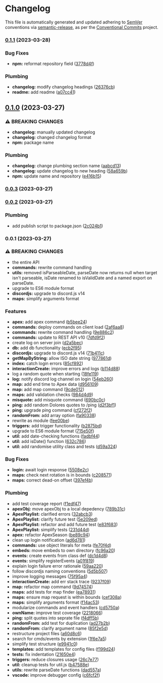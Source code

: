 # Changelog

This file is automatically generated and updated adhering to [SemVer](https://semver.org) conventions via [semantic-release](https://github.com/conventional-changelog/standard-version), as per the [Conventional Commits](https://www.conventionalcommits.org/en/v1.0.0/) project.



### [0.1.1](https://github.com/danfoy/dolores/compare/v0.1.0...v0.1.1) (2023-03-28)


### Bug Fixes

* **npm:** reformat repository field ([3778d4f](https://github.com/danfoy/dolores/commit/3778d4f6572d9b2ee8a3597a3d24ecdf4b78d8b6))


### Plumbing

* **changelog:** modify changelog headings ([26376cb](https://github.com/danfoy/dolores/commit/26376cbd67d6b972879f1f88e2ba4e07d6d0a8eb))
* **readme:** add readme ([a07cc41](https://github.com/danfoy/dolores/commit/a07cc4139824bf897188afc6525f3e1fbcdc1b79))

## [0.1.0](https://github.com/danfoy/dolores/compare/v0.0.3...v0.1.0) (2023-03-27)


### ⚠ BREAKING CHANGES

* **changelog:** manually updated changelog
* **changelog:** changed changelog format
* **npm:** package name

### Plumbing

* **changelog:** change plumbing section name ([aabcd13](https://github.com/danfoy/dolores/commit/aabcd13e91752d5b5a7d5910a0ed9eebf2cec55f))
* **changelog:** update changelog to new heading ([58a659b](https://github.com/danfoy/dolores/commit/58a659b8a2875b6a623e48b96c0061617db4a795))
* **npm:** update name and repository ([e416b15](https://github.com/danfoy/dolores/commit/e416b15281877127eaa03624dc397a35a403b99b))

### [0.0.3](https://github.com/danfoy/dolores/compare/v0.0.2...v0.0.3) (2023-03-27)

### [0.0.2](https://github.com/danfoy/dolores/compare/v0.0.1...v0.0.2) (2023-03-27)


### Plumbing

* add publish script to package.json ([2c024b1](https://github.com/danfoy/dolores/commit/2c024b1efe1ce9d3271bddd355dbde1eb2872ca1))

### 0.0.1 (2023-03-27)


### ⚠ BREAKING CHANGES

* the entire API
* **commands:** rewrite command handling
* **utils:** removed isParseableDate, parseDate now returns null
when target isn't parseable, isDate renamed to isValidDate and a named
export on parseDate.
* upgrade to ES6 module format
* **discordjs:** upgrade to discord.js v14
* **maps:** simplify arguments format

### Features

* **apex:** add apex command ([b5bee24](https://github.com/danfoy/dolores/commit/b5bee247b05c55092eb22fab0b8bebb51dd9a515))
* **commands:** deploy commands on client load ([2af6aa8](https://github.com/danfoy/dolores/commit/2af6aa8fdd34dfdf737c85022bd7e22e611e7775))
* **commands:** rewrite command handling ([9e886c2](https://github.com/danfoy/dolores/commit/9e886c22ad5e2e17caa9de1b58e7db361afc2621))
* **commands:** update to REST API v10 ([7dfd9f2](https://github.com/danfoy/dolores/commit/7dfd9f2ecc275cb5f8573a3bbb478fb5962d245e))
* create log on server join ([d2a5bec](https://github.com/danfoy/dolores/commit/d2a5beccf99f5a17e6320f84feeb3c0035acd5a5))
* **db:** add db functionality ([ecb2f95](https://github.com/danfoy/dolores/commit/ecb2f9597ee273bd52007098314dff9c2e377af8))
* **discordjs:** upgrade to discord.js v14 ([71b411c](https://github.com/danfoy/dolores/commit/71b411c3fafa171b57f1fce704e0f60aa92fd9f1))
* **getMapByString:** allow ISO date string ([977861d](https://github.com/danfoy/dolores/commit/977861d4b61242347d38e983761ce2f4cad274c3))
* **index:** catch login errors ([85cf892](https://github.com/danfoy/dolores/commit/85cf8928382ff17955987189c020069231b806bc))
* **interactionCreate:** improve errors and logs ([b114d88](https://github.com/danfoy/dolores/commit/b114d882791b12b98acdf8431b81a88bdd90a55b))
* log a random quote when starting ([18fe119](https://github.com/danfoy/dolores/commit/18fe1193efd4865cb140bcb0a0e28bda66341eae))
* **log:** notify discord log channel on login ([54eb260](https://github.com/danfoy/dolores/commit/54eb260804731ced0a254e5f020b0e68031fccd6))
* **map:** add end time to Apex data ([d956109](https://github.com/danfoy/dolores/commit/d9561095735cb60b1ce2b5543c1a42e94069adae))
* **map:** add map command ([9cde012](https://github.com/danfoy/dolores/commit/9cde012af7a4d94e6180ae96c1190322e7645aa8))
* **maps:** add validation checks ([984d4d9](https://github.com/danfoy/dolores/commit/984d4d9acf4cfff4d495c10cee37a77d7cdd3fa8))
* **misquote:** add misquote command ([690bc0c](https://github.com/danfoy/dolores/commit/690bc0cacc6b9ef5281c5267340e2fde71b919f1))
* **ping:** add random Dolores quotes to /ping ([d2f3bf1](https://github.com/danfoy/dolores/commit/d2f3bf1d5d81edbf9dc9fa2a602cb14401dfd424))
* **ping:** upgrade ping command ([cf272f2](https://github.com/danfoy/dolores/commit/cf272f2e1631e593b57fa2e6edacaf93ea5dcfbb))
* **randomFrom:** add array option ([fa90338](https://github.com/danfoy/dolores/commit/fa903383083a5b85f702610b73aaab6242e2dd17))
* rewrite as module ([fee00be](https://github.com/danfoy/dolores/commit/fee00bef3e8c3e2c40c43c8b7107fde88f943d6a))
* **triggers:** add trigger functionality ([b2875bd](https://github.com/danfoy/dolores/commit/b2875bdad4a97ff4ee4c7fb6bc0a62a918c97789))
* upgrade to ES6 module format ([715e50f](https://github.com/danfoy/dolores/commit/715e50fb2911b09767ef531c826f54a4869ca475))
* **util:** add date-checking functions ([fadbf44](https://github.com/danfoy/dolores/commit/fadbf445c4f9c584a1af2eeba4d11bc6aa441fe2))
* **util:** add isDate() function ([632c786](https://github.com/danfoy/dolores/commit/632c7865eebe5519e778920a30b46a4e7b846ed8))
* **util:** add randomise utility class and tests ([d59a324](https://github.com/danfoy/dolores/commit/d59a324052c105a53a567cc1a328389059f6d311))


### Bug Fixes

* **login:** await login response ([5508e2c](https://github.com/danfoy/dolores/commit/5508e2c5027b94e37ddffc60b0e00e69bba7dcfe))
* **maps:** check next rotation is in bounds ([c208571](https://github.com/danfoy/dolores/commit/c2085713934a1d5907966b6481623c4126f1dc84))
* **maps:** correct dead-on offset ([397ef4b](https://github.com/danfoy/dolores/commit/397ef4b0cb254ce28c2767642b8717adeb882a8e))


### Plumbing

* add test coverage report ([f1edf47](https://github.com/danfoy/dolores/commit/f1edf471db415c5c0a765778e3876abaf3c69bfc))
* **apexObj:** move apexObj to a local depedency ([789b31c](https://github.com/danfoy/dolores/commit/789b31ca3d114592d962eda8a791b325293745bb))
* **ApexPlaylist:** clarified errors ([32abcb3](https://github.com/danfoy/dolores/commit/32abcb3700eed2daaa3d182ce3639201d87e9f8f))
* **ApexPlaylist:** clarify future test ([5e209ed](https://github.com/danfoy/dolores/commit/5e209ed959469769ccb5b8172980537ca6ff7510))
* **ApexPlaylist:** refactor and add future test ([e83f683](https://github.com/danfoy/dolores/commit/e83f683b1d8f11abb60e3fda3f780632b13aa82d))
* **ApexPlaylist:** simplify tests ([231d44d](https://github.com/danfoy/dolores/commit/231d44db51d993c0ce3811278e0a6d0c367aeac4))
* **apex:** refactor ApexSeason ([be89c94](https://github.com/danfoy/dolores/commit/be89c940b37bf6c09810e9664868d0f96d715b2e))
* clean up login notification ([ad6d781](https://github.com/danfoy/dolores/commit/ad6d781bf8dd4d4bdbd05dea6e2d85ed76729d50))
* **commands:** use object literals for meta ([fe70f4d](https://github.com/danfoy/dolores/commit/fe70f4d1e95687695a3b0a82adb66436bfb50888))
* **embeds:** move embeds to own directory ([fc96a20](https://github.com/danfoy/dolores/commit/fc96a20171e7f6ea083b22b4db4e47365e3bed5d))
* **events:** create events from class def ([dc1d4d8](https://github.com/danfoy/dolores/commit/dc1d4d8ae0660f2645de400ff0074cfb5c4308eb))
* **events:** simplify registerEvents ([a01f819](https://github.com/danfoy/dolores/commit/a01f8197fd6e2a233a27effa16bdb667d210b95e))
* explain login failure error rationale ([59aa220](https://github.com/danfoy/dolores/commit/59aa2207a658b0f9811bc14767ebcea136d48e2b))
* follow discordjs naming conventions ([5d5b507](https://github.com/danfoy/dolores/commit/5d5b50754fcdb63f707c67dd8ecfb4e309eec2d2))
* improve logging messages ([75f95a4](https://github.com/danfoy/dolores/commit/75f95a488a5bcddf7a1d3c73e5c9e219fda9c93a))
* **interactionCreate:** add err stack trace ([9237f09](https://github.com/danfoy/dolores/commit/9237f09cbc8fcceab0532db8d04af9dd3b43341e))
* **map:** refactor map command ([9d74574](https://github.com/danfoy/dolores/commit/9d745748a603a2f9b1a3cbbebf1a665b47a79353))
* **maps:** add tests for map finder ([ea78931](https://github.com/danfoy/dolores/commit/ea7893102e4ce3dea93b8edb83ee0cdfaf42b6f9))
* **maps:** ensure map request is within bounds ([cef308a](https://github.com/danfoy/dolores/commit/cef308ad11f2c70584544bbacfcb2552e2e401c3))
* **maps:** simplify arguments format ([f14ac53](https://github.com/danfoy/dolores/commit/f14ac53630737a5a7b1d7a90bcc3819b3723d766))
* modularize commands and event handlers ([cd5750a](https://github.com/danfoy/dolores/commit/cd5750a616be800d96d0cb33cf384d0f51bb2b58))
* **ownName:** improve test coverage ([2218066](https://github.com/danfoy/dolores/commit/2218066625bd01354c678cf35b55c9ee239a9782))
* **ping:** split quotes into seprate file ([f4dff5b](https://github.com/danfoy/dolores/commit/f4dff5bc2bb18e81de53feeac1ca0034a2a6d063))
* **randomFrom:** add test for duplication ([ad27b2b](https://github.com/danfoy/dolores/commit/ad27b2b213d6c72e282e32c7ca120afe4538a707))
* **randomFrom:** clarify argument name ([85f2e5d](https://github.com/danfoy/dolores/commit/85f2e5d0d35a57a8e6cc5dc9137a4d7992349b7a))
* restructure project files ([a60d8c6](https://github.com/danfoy/dolores/commit/a60d8c681764eb10451c3534bb0aedcfa67565fd))
* search for cmds/events by extension ([1f6e7a5](https://github.com/danfoy/dolores/commit/1f6e7a5ef1b256bee6b4292d54d1d8b3a3ea7cc8))
* simplify test structure ([e9941c0](https://github.com/danfoy/dolores/commit/e9941c0e6f359a91b9e28629fbeaa9741f97b261))
* **templates:** add templates for config files ([f199d24](https://github.com/danfoy/dolores/commit/f199d243e804c23c5652173fde6b01e623a40c61))
* **tests:** fix indentation ([21650e4](https://github.com/danfoy/dolores/commit/21650e40f6ecfe0269acaeea827e18e123947410))
* **triggers:** reduce closures usage ([26c7e77](https://github.com/danfoy/dolores/commit/26c7e77047dcda9e05d52cda119d6b355c428022))
* **util:** cleanup tests for util.js ([b47588e](https://github.com/danfoy/dolores/commit/b47588e76e64b98598445e0dd815747a584f51de))
* **utils:** rewrite parseDate functions ([dad557a](https://github.com/danfoy/dolores/commit/dad557aa769693dc869002cfb522c8f72508a44a))
* **vscode:** improve debugger config ([c6fcf2f](https://github.com/danfoy/dolores/commit/c6fcf2f1ea5eb6baa9e6020f7c89678f517e346d))
